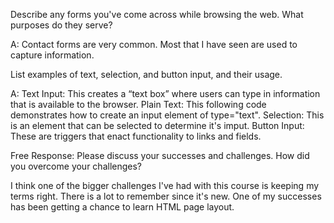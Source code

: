 Describe any forms you've come across while browsing the web. What purposes do they serve?

A: Contact forms are very common. Most that I have seen are used to capture information.

List examples of text, selection, and button input, and their usage.

A:
Text Input: This creates a “text box” where users can type in information that is available to the browser.
Plain Text: This following code demonstrates how to create an input element of type="text".
Selection: This is an element that can be selected to determine it's imput.
Button Input: These are triggers that enact functionality to links and fields.

Free Response: Please discuss your successes and challenges.  How did you overcome your challenges?

I think one of the bigger challenges I've had with this course is keeping my terms right. There is a lot to remember since it's new. One of my successes has been getting a chance to learn HTML page layout. 